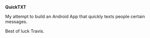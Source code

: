 **QuickTXT**

My attempt to build an Android App that quickly texts people certain messages.

Best of luck Travis.
